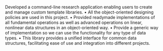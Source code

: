 Developed a command-line research application enabling users to create and manage custom 
  template libraries.
• All the object-oriented designing policies are used in this project.
• Provided readymade implementations of all fundamental operations as well as advanced 
operations on linear, nonlinear data structures in an object-oriented way.
• Provide a generic way of implementation so we can use the functionality for any type of data 
types.
• This library provides a unified interface for common data structures, facilitating ease of use and 
integration into different projects.
